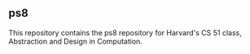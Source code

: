 
## ps8



This repository contains the ps8 repository for Harvard's
CS 51 class, Abstraction and Design in Computation.
